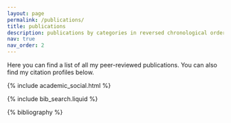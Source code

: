 ```yaml
---
layout: page
permalink: /publications/
title: publications
description: publications by categories in reversed chronological order. generated by jekyll-scholar.
nav: true
nav_order: 2
---
```

Here you can find a list of all my peer-reviewed publications. You can also find my citation profiles below.

<div class="social">
    <div class="contact-icons">
    {% include academic_social.html %}
    </div>
</div>

<!-- _pages/publications.md -->

<!-- Bibsearch Feature -->

{% include bib_search.liquid %}

<div class="publications">

{% bibliography %}

</div>
